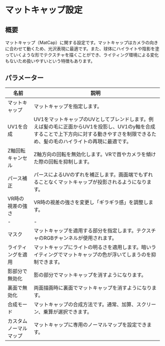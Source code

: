 # マットキャップ設定

## 概要
マットキャップ（MatCap）に関する設定です。マットキャップはカメラの向きに合わせて動くため、光沢表現に最適です。また、球体にハイライトや陰影を塗っていくような形でテクスチャを描くことができ、ライティング環境による変化もないため扱いやすいという特徴もあります。

## パラメーター

|名前|説明|
|-|-|
|マットキャップ|マットキャップを指定します。|
|UV1を合成|UV1をマットキャップのUVとしてブレンドします。例えば髪の毛に正面からUV1を投影し、UV1のy軸を合成することで上下方向に対する動きやすさを制限できるため、髪の毛のハイライトの再現に最適です。|
|Z軸回転キャンセル|Z軸方向の回転を無効化します。VRで首やカメラを傾けた際の回転を抑制します。|
|パース補正|パースによるUVのずれを補正します。画面端でもずれることなくマットキャップが投影されるようになります。|
|VR時の視差の強さ|VR時の視差の強さを変更し「ギラギラ感」を調整します。|
|-|-|
|マスク|マットキャップを適用する部分を指定します。テクスチャのRGBチャンネルが使用されます。|
|ライティングを適用|マットキャップにライトの明るさを適用します。暗いライティングでマットキャップの色が浮いてしまうのを抑制できます。|
|影部分で無効化|影の部分でマットキャップを消すようになります。|
|裏面で無効化|両面描画時に裏面でマットキャップを消すようになります。|
|合成モード|マットキャップの合成方法です。通常、加算、スクリーン、乗算が選択できます。|
|カスタムノーマルマップ|マットキャップに専用のノーマルマップを設定できます。|